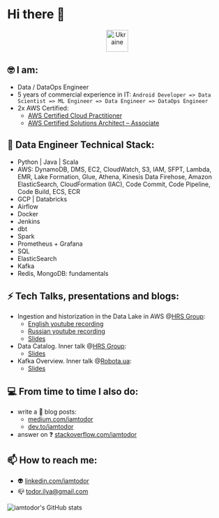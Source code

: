 # Hi there 👋

<p align="center"> <a href="https://supportukrainenow.org/" target="_blank"> <img src="https://emojipedia-us.s3.dualstack.us-west-1.amazonaws.com/thumbs/120/google/313/flag-ukraine_1f1fa-1f1e6.png" alt="Ukraine" width="50" height="50"/> </a>

## 🤓 I am:

- Data / DataOps Engineer
- 5 years of commercial experience in IT: `Android Developer => Data Scientist => ML Engineer => Data Engineer => DataOps Engineer`
- 2x AWS Certified:
  - [AWS Certified Cloud Practitioner](https://www.credly.com/badges/4a6e053d-ce11-4e36-9c42-689feb584ded/public_url)
  - [AWS Certified Solutions Architect – Associate](https://www.credly.com/badges/741400de-d94d-4c49-baee-7c32df7ce755/public_url)

## 🔧 Data Engineer Technical Stack:

- Python | Java | Scala
- AWS: DynamoDB, DMS, EC2, CloudWatch, S3, IAM, SFPT, Lambda, EMR, Lake Formation, Glue, Athena, Kinesis Data Firehose, Amazon ElasticSearch, CloudFormation (IAC), Code Commit, Code Pipeline, Code Build, ECS, ECR
- GCP | Databricks
- Airflow
- Docker
- Jenkins
- dbt
- Spark
- Prometheus + Grafana
- SQL
- ElasticSearch
- Kafka
- Redis, MongoDB: fundamentals

## ⚡ Tech Talks, presentations and blogs:

- Ingestion and historization in the Data Lake in AWS @[HRS Group](https://www.hrs.com/):
    - [English youtube recording](https://www.youtube.com/watch?v=tZfN-8G0Yi0)
    - [Russian youtube recording](https://www.youtube.com/watch?v=rNBDgCM6s3I)
    - [Slides](https://www.slideshare.net/IlyaTodor/ingestion-and-historization-in-the-data-lake)
- Data Catalog. Inner talk @[HRS Group](https://www.hrs.com/):
    - [Slides](https://www.slideshare.net/IlyaTodor/data-catalog)
- Kafka Overview. Inner talk @[Robota.ua](https://robota.ua/):
    - [Slides](https://www.slideshare.net/IlyaTodor/kafka-overview-249770668)

## 💻 From time to time I also do:

- write a 📒 blog posts:
    - [medium.com/iamtodor](https://iamtodor.medium.com/)
    - [dev.to/iamtodor](https://dev.to/iamtodor)
- answer on ❓ [stackoverflow.com/iamtodor](https://stackoverflow.com/users/5151861/iamtodor?tab=profile)

## 📫 How to reach me:

- 👽 [linkedin.com/iamtodor](https://www.linkedin.com/in/iamtodor/)
- 📪 todor.ilya@gmail.com

![iamtodor's GitHub stats](https://github-readme-stats.vercel.app/api?username=iamtodor&show_icons=true&count_private=true)




<!--
iamtodor/iamtodor-- is a ✨ _special_ ✨ repository because its `README.md` (this file) appears on your GitHub profile.

Here are some ideas to get you started:

- 🔭 I’m currently working on ...
- 🌱 I’m currently learning ...
- 👯 I’m looking to collaborate on ...
- 🤔 I’m looking for help with ...
- 💬 Ask me about ...
- 📫 How to reach me: ...
- 😄 Pronouns: ...
- ⚡ Fun fact: ...
-->
